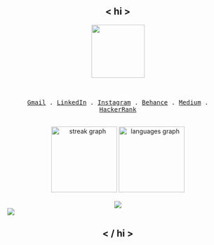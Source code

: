 <h2 align="center"> < hi ></h2>

<div align="center">
<img align="center" height="121" src="https://i.imgflip.com/65efzo.gif"  />
</div>
<br>

<br>
<p align="center">
     <samp>
       <a href="mailto:aarruwanthie@gmail.com" target="_blank">Gmail</a> .
       <a href="https://www.linkedin.com/in/risini-amarathunga-5b64901b2/" target="_blank">LinkedIn</a> .
       <a href="https://www.instagram.com/_risini.r_/" target="_blank">Instagram</a> .
       <a href="https://www.behance.net/crunchyruby" target="_blank">Behance</a> .
       <a href="https://medium.com/@aarruwanthie" target="_blank">Medium</a> .
       <a href="https://www.hackerrank.com/profile/aarruwanthie">HackerRank</a> 
     </samp>
</p>
<br>
<div align="center">
  <img src="https://streak-stats.demolab.com?user=Rizz-33&locale=en&mode=daily&theme=dracula&hide_border=true&border_radius=16" height="150" alt="streak graph" />
  <img src="https://github-readme-stats.vercel.app/api/top-langs?username=Rizz-33&locale=en&hide_title=false&layout=compact&border_radius=16&langs_count=6&theme=dracula&hide_border=true" height="150" alt="languages graph"  />
</div>

<br>
<div align="center">
<a href="https://visitorbadge.io/status?path=https%3A%2F%2Fgithub.com%2FRizz-33"><img src="https://api.visitorbadge.io/api/visitors?path=https%3A%2F%2Fgithub.com%2FRizz-33&label=Profile%20Views&labelColor=%23282a36&countColor=%2344475a&style=flat&labelStyle=none" /></a>
</div>

<a href="https://visitcount.itsvg.in">
  <img src="https://visitcount.itsvg.in/api?id=Rizz-33&label=Profile%20Views&icon=0&pretty=true" />
</a>

<h2 align="center"> < / hi ></h2>

